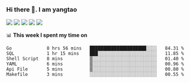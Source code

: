### Hi there 👋. I am yangtao 

<!-- **runtu666/runtu666** is a ✨ _special_ ✨ repository because its `README.md` (this file) appears on your GitHub profile. -->

![](https://github-profile-summary-cards.vercel.app/api/cards/profile-details?username=runtu666&theme=github)
![](https://github-profile-summary-cards.vercel.app/api/cards/repos-per-language?username=runtu666&theme=github)
![](https://github-profile-summary-cards.vercel.app/api/cards/most-commit-language?username=runtu666&theme=github)
![](https://github-profile-summary-cards.vercel.app/api/cards/stats?&username=runtu666&theme=github)
![](https://github-profile-summary-cards.vercel.app/api/cards/productive-time?username=runtu666&theme=github)

📊 **This week I spent my time on**
<!--START_SECTION:waka-->

```text
Go             8 hrs 56 mins   █████████████████████░░░░   84.31 %
SQL            1 hr 15 mins    ███░░░░░░░░░░░░░░░░░░░░░░   11.85 %
Shell Script   8 mins          ▒░░░░░░░░░░░░░░░░░░░░░░░░   01.40 %
YAML           6 mins          ▒░░░░░░░░░░░░░░░░░░░░░░░░   00.96 %
Api File       5 mins          ▒░░░░░░░░░░░░░░░░░░░░░░░░   00.80 %
Makefile       3 mins          ░░░░░░░░░░░░░░░░░░░░░░░░░   00.55 %
```

<!--END_SECTION:waka-->


[comment]: <> (Here are some ideas to get you started:)

[comment]: <> (- 🔭 I’m currently working on tal)

[comment]: <> (- 🌱 I’m currently learning devops)

[comment]: <> (- 👯 I’m looking to collaborate on ...)

[comment]: <> (- 🤔 I’m looking for help with ...)

[comment]: <> (- 💬 Ask me about ...)

[comment]: <> (- 📫 How to reach me: ...)

[comment]: <> (- 😄 Pronouns: ...)

[comment]: <> (- ⚡ Fun fact: ...)
